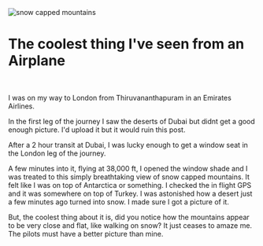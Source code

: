 <img src='https://firebasestorage.googleapis.com/v0/b/zaxisapp.appspot.com/o/main-qimg-e7c3e6b75725d43e7355ca853d81ede8.jpg?alt=media&token=d84dff5c-85c5-4c55-9eff-af5699ec1af9' title='snow capped mountains' class='post-first-image img-out' />

# The coolest thing I've seen from an Airplane

&nbsp;

I was on my way to London from Thiruvananthapuram in an Emirates Airlines.

In the first leg of the journey I saw the deserts of Dubai but didnt get a good enough picture. I'd upload it but it would ruin this post.

After a 2 hour transit at Dubai, I was lucky enough to get a window seat in the London leg of the journey.

A few minutes into it, flying at 38,000 ft, I opened the window shade and I was treated to this simply breathtaking view of snow capped mountains. It felt like I was on top of Antarctica or something. I checked the in flight GPS and it was somewhere on top of Turkey. I was astonished how a desert just a few minutes ago turned into snow. I made sure I got a picture of it.

But, the coolest thing about it is, did you notice how the mountains appear to be very close and flat, like walking on snow? It just ceases to amaze me. The pilots must have a better picture than mine.
